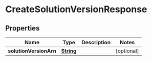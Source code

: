 

# CreateSolutionVersionResponse


## Properties

| Name | Type | Description | Notes |
|------------ | ------------- | ------------- | -------------|
|**solutionVersionArn** | [**String**](String.md) |  |  [optional] |



